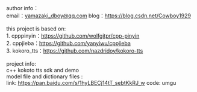 author info：<br>
	email：yamazaki_dboy@qq.com
	blog：https://blog.csdn.net/Cowboy1929
<br>
<br>
this project is based on:<br>
     1. cpppinyin：https://github.com/wolfgitpr/cpp-pinyin<br>
	 2. cppjieba：https://github.com/yanyiwu/cppjieba<br>
	 3. kokoro_tts：https://github.com/nazdridoy/kokoro-tts
<br>
<br>
project info:<br>
   c++ kokoto tts sdk and demo
<br>
model file and dictionary files :<br>
link: https://pan.baidu.com/s/1hyLBECj14tT_sebtKkRJ_w code: umgu
